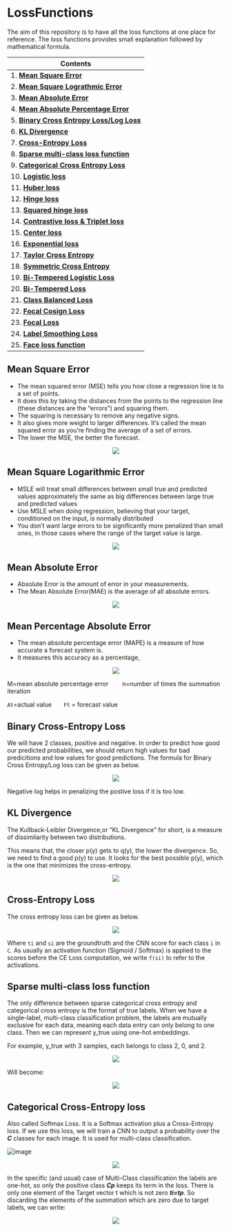 # LossFunctions

The aim of this repository is to have all the loss functions at one place for reference. The loss functions provides small explanation followed by mathematical formula.


| Contents|
| ---------------------- |
| 1. [**Mean Square Error**](#mean-square-error) |
| 2. [**Mean Square Lograthmic Error**](#mean-square-lograthmic-error) |
| 3. [**Mean Absolute Error**](#mean-absolute-error) |
| 4. [**Mean Absolute Percentage Error**](#mean-absolute-percentage-error) |
| 5. [**Binary Cross Entropy Loss/Log Loss**](#binary-cross-entropy) |
| 6. [**KL Divergence**](#kl-divergence) |
| 7. [**Cross-Entropy Loss**](#cross-entropy-loss) |
| 8. [**Sparse multi-class loss function**](#sparse-multi-class-loss-function) |
| 9. [**Categorical Cross Entropy Loss**](#categorical-cross-entropy-loss) |
| 10. [**Logistic loss**]() |
| 11. [**Huber loss**]() |
| 12. [**Hinge loss**]() |
| 13. [**Squared hinge loss**]() |
| 14. [**Contrastive loss & Triplet loss**]() |
| 15. [**Center loss**]() |
| 16. [**Exponential loss**]() |
| 17. [**Taylor Cross Entropy**]() |
| 18. [**Symmetric Cross Entropy**]() |
| 19. [**Bi-Tempered Logistic Loss**]() |
| 20. [**Bi-Tempered Loss**]() |
| 21. [**Class Balanced Loss**]() |
| 22. [**Focal Cosign Loss**]() |
| 23. [**Focal Loss**]() |
| 24. [**Label Smoothing Loss**]() |
| 25. [**Face loss function**]() |




## **Mean Square Error** ##
* The mean squared error (MSE) tells you how close a regression line is to a set of points. 
* It does this by taking the distances from the points to the regression line (these distances are the “errors”) and squaring them. 
* The squaring is necessary to remove any negative signs. 
* It also gives more weight to larger differences. It’s called the mean squared error as you’re finding the average of a set of errors. 
* The lower the MSE, the better the forecast.


<p align="center">
<img src="https://latex.codecogs.com/png.latex?MSE%20=%20\frac{1}{n}\sum_{n}^{i=1}(Y_i-\hat{Y_i})^2" />
</p>

## **Mean Square Logarithmic Error** ##
* MSLE will treat small differences between small true and predicted values approximately the same as big differences between large true and predicted values
* Use MSLE when doing regression, believing that your target, conditioned on the input, is normally distributed 
* You don’t want large errors to be significantly more penalized than small ones, in those cases where the range of the target value is large.


<p align="center">
<img src="https://latex.codecogs.com/png.latex?L(y,\hat{y})%20=%20\frac{1}{N}\sum_{N}^{i=0}(log(y_i+1)-log(\hat{y_i}+1))^2" />
</p>



## **Mean Absolute Error** ##
* Absolute Error is the amount of error in your measurements.
* The Mean Absolute Error(MAE) is the average of all absolute errors.

<p align="center">
<img src="https://latex.codecogs.com/png.latex?MAE%20=%20\frac{1}{n}\sum_{n}^{i=1}|Y_i-\hat{Y_i}|" />
</p>

## **Mean Percentage Absolute Error** ##
* The mean absolute percentage error (MAPE) is a measure of how accurate a forecast system is. 
* It measures this accuracy as a percentage,

<p align="center">
<img src="https://latex.codecogs.com/png.latex?M%20=%20\frac{1}{n}\sum_{n}^{i=1}\frac{A_t-F_t}{A_t}" />
</p>

M=mean absolute percentage error&emsp;&emsp; n=number of times the summation iteration

```At```=actual value&emsp;&emsp;```Ft```	=	forecast value


## **Binary Cross-Entropy Loss** ##
We will have 2 classes, positive and negative. In order to predict how good our predicted probabilities, we should return high values for bad predicitions and low values for good predictions. The formula for Binary Cross Entropy/Log loss can be given as below. 

<p align="center">
<img src="https://latex.codecogs.com/png.latex?H_p(q)=-\frac{1}{N}\sum_{i=1}^{N}y_i\cdot%20log(p(y_i))+(1-y_i)\cdot%20log(1-p(y_i))" />
</p>

Negative log helps in penalizing the postive loss if it is too low.

## **KL Divergence** ##
The Kullback-Leibler Divergence,or “KL Divergence” for short, is a measure of dissimilarity between two distributions.

This means that, the closer p(y) gets to q(y), the lower the divergence. So, we need to find a good p(y) to use. It looks for the best possible p(y), which is the one that minimizes the cross-entropy.
<p align="center">
<img src="https://latex.codecogs.com/png.latex?D_{KL}(q||p)=H_p(q)-H(q)=\sum_{c=1}^{C}q(y_c)\cdot%20[log(q(y_c))-log(p(y_c))]" />
</p>


## **Cross-Entropy Loss** ##
The cross entropy loss can be given as below.

<p align="center">
<img src="https://latex.codecogs.com/png.latex?CE=-\sum_{C}^{i}t_ilog(s_i)" />
</p>

Where ```ti``` and ```si``` are the groundtruth and the CNN score for each class ```i``` in ```C```. As usually an activation function (Sigmoid / Softmax) is applied to the scores before the CE Loss computation, we write ```f(si)``` to refer to the activations.


## **Sparse multi-class loss function** ##
The only difference between sparse categorical cross entropy and categorical cross entropy is the format of true labels. When we have a single-label, multi-class classification problem, the labels are mutually exclusive for each data, meaning each data entry can only belong to one class. Then we can represent y_true using one-hot embeddings.

For example, y_true with 3 samples, each belongs to class 2, 0, and 2.

<p align="center">
<img src="https://latex.codecogs.com/png.latex?y_{true}%20=%20[[0,0,1],%20\\\textrm{\quad\quad\quad\quad\quad%20}1,0,0],%20\\\textrm{\quad\quad\quad\quad\quad%20}%200,0,1]]" />
</p>

Will become:
<p align="center">
<img src="https://latex.codecogs.com/png.latex?y_{true-one-hot}%20=%20[2,%200,%202]" />
</p>


## **Categorical Cross-Entropy loss** ##
Also called Softmax Loss. It is a Softmax activation plus a Cross-Entropy loss. If we use this loss, we will train a CNN to output a probability over the ***C*** classes for each image. It is used for multi-class classification.

![image](/images/categorical_loss.png)

<p align="center">
<img src="https://latex.codecogs.com/png.latex?f(s)_i=\frac{e^s_i}{\sum_{C}^{j}e^s_j}%20\quad%20CE=-\sum_{C}^{i}t_ilog(f(s)_i)" />
</p>


In the specific (and usual) case of Multi-Class classification the labels are one-hot, so only the positive class ***Cp*** keeps its term in the loss. There is only one element of the Target vector t which is not zero  ***ti=tp***. So discarding the elements of the summation which are zero due to target labels, we can write:
<p align="center">
<img src="https://latex.codecogs.com/png.latex?CE=-log\left%20(%20\frac{e^{s_p}}{\sum_{C}^{j}e^{s_j}}%20\right%20)" />
</p>
